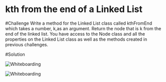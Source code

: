 # kth from the end of a Linked List

#Challenge
Write a method for the Linked List class called kthFromEnd which takes a number, k,as an argument. Return the node that is k from the end of the linked list. You have access to the Node class and all the properties on the Linked List class as well as the methods created in previous challenges. ​

#Solution


![Whiteboarding](https://github.com/bhold6160/data-structures-and-algorithms/assets/ll_kth_from_end.jpg)

![Whiteboarding](https://github.com/bhold6160/data-structures-and-algorithms/assets/ll_kth_from_end1.jpg)